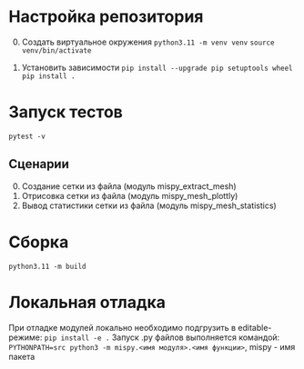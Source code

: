 # Настройка репозитория

0. Создать виртуальное окружения
`python3.11 -m venv venv`
`source venv/bin/activate`

1. Установить зависимости
`pip install --upgrade pip setuptools wheel`
`pip install .`

# Запуск тестов
`pytest -v`

## Сценарии

0. Создание сетки из файла (модуль mispy_extract_mesh)
1. Отрисовка сетки из файла (модуль mispy_mesh_plottly)
2. Вывод статистики сетки из файла (модуль mispy_mesh_statistics)

# Сборка
`python3.11 -m build`

# Локальная отладка
При отладке модулей локально необходимо подгрузить в editable-режиме:
`pip install -e .`
Запуск .py файлов выполняется командой:
`PYTHONPATH=src python3 -m mispy.<имя модуля>.<имя функции>`, mispy - имя пакета
